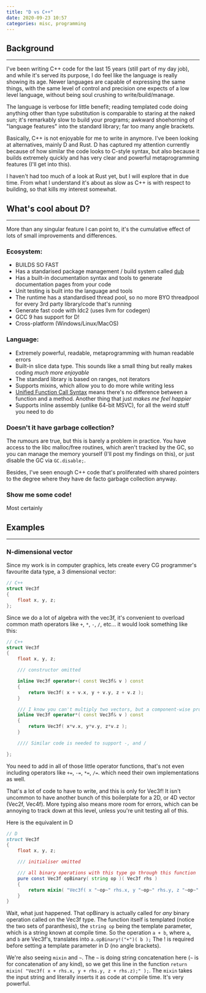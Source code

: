 ```yaml
---
title: "D vs C++"
date: 2020-09-23 10:57
categories: misc, programming
---
```


## Background
---
I've been writing C++ code for the last 15 years (still part of my day job), and while it's served its purpose, I do feel like the language is really showing its age. Newer languages are capable of expressing the same things, with the same level of control and precision one expects of a low level language, without being soul crushing to write/build/manage.

The language is verbose for little benefit; reading templated code doing anything other than type substitution is comparable to staring at the naked sun; it's remarkably slow to build your programs; awkward shoehorning of "language features" into the standard library; far too many angle brackets.

Basically, C++ is not enjoyable for me to write in anymore. I've been looking at alternatives, mainly D and Rust. D has captured my attention currently because of how similar the code looks to C-style syntax, but also because it builds extremely quickly and has very clear and powerful metaprogramming features (I'll get into this).

I haven't had too much of a look at Rust yet, but I will explore that in due time. From what I understand it's about as slow as C++ is with respect to building, so that kills my interest somewhat.

## What's cool about D?
---
More than any singular feature I can point to, it's the cumulative effect of lots of small improvements and differences.

### Ecosystem:
- BUILDS SO FAST
- Has a standarised package management / build system called [dub](https://github.com/dlang/dub)
- Has a built-in documentation syntax and tools to generate documentation pages from your code
- Unit testing is built into the language and tools
- The runtime has a standardised thread pool, so no more BYO threadpool for every 3rd party library/code that's running
- Generate fast code with ldc2 (uses llvm for codegen)
- GCC 9 has support for D!
- Cross-platform (Windows/Linux/MacOS)

### Language:
- Extremely powerful, readable, metaprogramming with human readable errors
- Built-in slice data type. This sounds like a small thing but really makes coding *much more enjoyable*
- The standard library is based on ranges, not iterators
- Supports mixins, which allow you to do more while writing less
- [Unified Function Call Syntax](https://en.wikipedia.org/wiki/Uniform_Function_Call_Syntax) means there's no difference between a function and a method. Another thing that just *makes me feel happier*
- Supports inline assembly (unlike 64-bit MSVC), for all the weird stuff you need to do

### Doesn't it have garbage collection?
The rumours are true, but this is barely a problem in practice. You have access to the libc malloc/free routines, which aren't tracked by the GC, so you can manage the memory yourself (I'll post my findings on this), or just disable the GC via `GC.disable;`.

Besides, I've seen enough C++ code that's proliferated with shared pointers to the degree where they have de facto garbage collection anyway.

### Show me some code!
Most certainly

## Examples
---

### N-dimensional vector
Since my work is in computer graphics, lets create every CG programmer's favourite data type, a 3 dimensional vector:
```c++
// C++
struct Vec3f
{
    float x, y, z;
};
```

Since we do a lot of algebra with the vec3f, it's convenient to overload common math operators like `+`, `*`, `-`, `/`, etc... it would look something like this:
```c++
// C++
struct Vec3f
{
    float x, y, z;

    /// constructor omitted

    inline Vec3f operator+( const Vec3f& v ) const
    {
        return Vec3f( x + v.x, y + v.y, z + v.z );
    }

    /// I know you can't multiply two vectors, but a component-wise product is handy
    inline Vec3f operator*( const Vec3f& v ) const
    {
        return Vec3f( x*v.x, y*v.y, z*v.z );
    }

    //// Similar code is needed to support -, and /

};
```

You need to add in all of those little operator functions, that's not even including operators like `+=`, `-=`, `*=`, `/=`. which need their own implementations as well.

That's a lot of code to have to write, and this is only for Vec3f! It isn't uncommon to have another bunch of this boilerplate for a 2D, or 4D vector (Vec2f, Vec4f). More typing also means more room for errors, which can be annoying to track down at this level, unless you're unit testing all of this.

Here is the equivalent in D
```d
// D
struct Vec3f
{
    float x, y, z;

    /// initialiser omitted

    /// all binary operations with this type go through this function
    pure const Vec3f opBinary( string op )( Vec3f rhs )
    {
        return mixin( "Vec3f( x "~op~" rhs.x, y "~op~" rhs.y, z "~op~" rhs.z );" );
    }
}
```

Wait, what just happened. That opBinary is actually called for *any* binary operation called on the Vec3f type. The function itself is templated (notice the two sets of paranthesis), the `string op` being the template parameter, which is a string known at compile time. So the operation `a + b`, where `a`, and `b` are Vec3f's, translates into `a.opBinary!("+")( b );` The ! is required before setting a template parameter in D (no angle brackets).

We're also seeing `mixin` and `~`. The `~` is doing string concatenation here (`~` is for concatenation of any kind), so we get this line in the function `return mixin( "Vec3f( x + rhs.x, y + rhs.y, z + rhs.z);" );`. The `mixin` takes the input string and literally inserts it as code at compile time. It's very powerful.